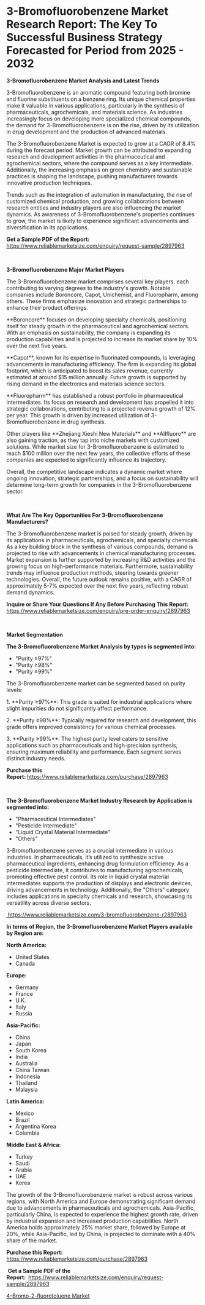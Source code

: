 <p><h1>3-Bromofluorobenzene Market Research Report: The Key To Successful Business Strategy Forecasted for Period from 2025 - 2032</h1></p><p><strong>3-Bromofluorobenzene Market Analysis and Latest Trends</strong></p>
<p><p>3-Bromofluorobenzene is an aromatic compound featuring both bromine and fluorine substituents on a benzene ring. Its unique chemical properties make it valuable in various applications, particularly in the synthesis of pharmaceuticals, agrochemicals, and materials science. As industries increasingly focus on developing more specialized chemical compounds, the demand for 3-Bromofluorobenzene is on the rise, driven by its utilization in drug development and the production of advanced materials.</p><p>The 3-Bromofluorobenzene Market is expected to grow at a CAGR of 8.4% during the forecast period. Market growth can be attributed to expanding research and development activities in the pharmaceutical and agrochemical sectors, where the compound serves as a key intermediate. Additionally, the increasing emphasis on green chemistry and sustainable practices is shaping the landscape, pushing manufacturers towards innovative production techniques.</p><p>Trends such as the integration of automation in manufacturing, the rise of customized chemical production, and growing collaborations between research entities and industry players are also influencing the market dynamics. As awareness of 3-Bromofluorobenzene's properties continues to grow, the market is likely to experience significant advancements and diversification in its applications.</p></p>
<p><strong>Get a Sample PDF of the Report:&nbsp;</strong> <a href="https://www.reliablemarketsize.com/enquiry/request-sample/2897963?utm_campaign=2941&utm_medium=2&utm_source=Github&utm_content=ia&utm_term=15032025&utm_id=3-bromofluorobenzene">https://www.reliablemarketsize.com/enquiry/request-sample/2897963</a></p>
<p>&nbsp;</p>
<p><strong>3-Bromofluorobenzene Major Market Players</strong></p>
<p><p>The 3-Bromofluorobenzene market comprises several key players, each contributing to varying degrees to the industry's growth. Notable companies include Boroncore, Capot, Unichemist, and Fluoropharm, among others. These firms emphasize innovation and strategic partnerships to enhance their product offerings.</p><p>**Boroncore** focuses on developing specialty chemicals, positioning itself for steady growth in the pharmaceutical and agrochemical sectors. With an emphasis on sustainability, the company is expanding its production capabilities and is projected to increase its market share by 10% over the next five years.</p><p>**Capot**, known for its expertise in fluorinated compounds, is leveraging advancements in manufacturing efficiency. The firm is expanding its global footprint, which is anticipated to boost its sales revenue, currently estimated at around $15 million annually. Future growth is supported by rising demand in the electronics and materials science sectors.</p><p>**Fluoropharm** has established a robust portfolio in pharmaceutical intermediates. Its focus on research and development has propelled it into strategic collaborations, contributing to a projected revenue growth of 12% per year. This growth is driven by increased utilization of 3-Bromofluorobenzene in drug synthesis.</p><p>Other players like **Zhejiang Xieshi New Materials** and **AIIfluoro** are also gaining traction, as they tap into niche markets with customized solutions. While market size for 3-Bromofluorobenzene is estimated to reach $100 million over the next few years, the collective efforts of these companies are expected to significantly influence its trajectory.</p><p>Overall, the competitive landscape indicates a dynamic market where ongoing innovation, strategic partnerships, and a focus on sustainability will determine long-term growth for companies in the 3-Bromofluorobenzene sector.</p></p>
<p>&nbsp;</p>
<p><strong>What Are The Key Opportunities For 3-Bromofluorobenzene Manufacturers?</strong></p>
<p><p>The 3-Bromofluorobenzene market is poised for steady growth, driven by its applications in pharmaceuticals, agrochemicals, and specialty chemicals. As a key building block in the synthesis of various compounds, demand is projected to rise with advancements in chemical manufacturing processes. Market expansion is further supported by increasing R&D activities and the growing focus on high-performance materials. Furthermore, sustainability trends may influence production methods, steering towards greener technologies. Overall, the future outlook remains positive, with a CAGR of approximately 5-7% expected over the next five years, reflecting robust demand dynamics.</p></p>
<p><strong>Inquire or Share Your Questions If Any Before Purchasing This Report:</strong> <a href="https://www.reliablemarketsize.com/enquiry/pre-order-enquiry/2897963?utm_campaign=2941&utm_medium=2&utm_source=Github&utm_content=ia&utm_term=15032025&utm_id=3-bromofluorobenzene">https://www.reliablemarketsize.com/enquiry/pre-order-enquiry/2897963</a></p>
<p>&nbsp;</p>
<p><strong>Market Segmentation</strong></p>
<p><strong>The 3-Bromofluorobenzene Market Analysis by types is segmented into:</strong></p>
<p><ul><li>"Purity ≥97%"</li><li>"Purity ≥98%"</li><li>"Purity ≥99%"</li></ul></p>
<p><p>The 3-Bromofluorobenzene market can be segmented based on purity levels: </p><p>1. **Purity ≥97%**: This grade is suited for industrial applications where slight impurities do not significantly affect performance. </p><p>2. **Purity ≥98%**: Typically required for research and development, this grade offers improved consistency for various chemical processes. </p><p>3. **Purity ≥99%**: The highest purity level caters to sensitive applications such as pharmaceuticals and high-precision synthesis, ensuring maximum reliability and performance. Each segment serves distinct industry needs.</p></p>
<p><strong>Purchase this Report:&nbsp;</strong><a href="https://www.reliablemarketsize.com/purchase/2897963?utm_campaign=2941&utm_medium=2&utm_source=Github&utm_content=ia&utm_term=15032025&utm_id=3-bromofluorobenzene">https://www.reliablemarketsize.com/purchase/2897963</a></p>
<p>&nbsp;</p>
<p><strong>The 3-Bromofluorobenzene Market Industry Research by Application is segmented into:</strong></p>
<p><ul><li>"Pharmaceutical Intermediates"</li><li>"Pesticide Intermediate"</li><li>"Liquid Crystal Material Intermediate"</li><li>"Others"</li></ul></p>
<p><p>3-Bromofluorobenzene serves as a crucial intermediate in various industries. In pharmaceuticals, it’s utilized to synthesize active pharmaceutical ingredients, enhancing drug formulation efficiency. As a pesticide intermediate, it contributes to manufacturing agrochemicals, promoting effective pest control. Its role in liquid crystal material intermediates supports the production of displays and electronic devices, driving advancements in technology. Additionally, the "Others" category includes applications in specialty chemicals and research, showcasing its versatility across diverse sectors.</p></p>
<p><a href="https://www.reliablemarketsize.com/3-bromofluorobenzene-r2897963?utm_campaign=2941&utm_medium=2&utm_source=Github&utm_content=ia&utm_term=15032025&utm_id=3-bromofluorobenzene">&nbsp;https://www.reliablemarketsize.com/3-bromofluorobenzene-r2897963</a></p>
<p><strong>In terms of Region, the 3-Bromofluorobenzene Market Players available by Region are:</strong></p>
<p>
    <p> <strong> North America: </strong>
        <ul>
            <li>United States</li>
            <li>Canada</li>
        </ul>
        </p> 
    <p> <strong> Europe: </strong>
        <ul>
            <li>Germany</li>
            <li>France</li>
            <li>U.K.</li>
            <li>Italy</li>
            <li>Russia</li>
        </ul>
        </p> 
    <p> <strong> Asia-Pacific: </strong>
        <ul>
            <li>China</li>
            <li>Japan</li>
            <li>South Korea</li>
            <li>India</li>
            <li>Australia</li>
            <li>China Taiwan</li>
            <li>Indonesia</li>
            <li>Thailand</li>
            <li>Malaysia</li>
        </ul>
        </p> 
    <p> <strong> Latin America: </strong>
        <ul>
            <li>Mexico</li>
            <li>Brazil</li>
            <li>Argentina Korea</li>
            <li>Colombia</li>
        </ul>
        </p> 
    <p> <strong> Middle East & Africa: </strong>
        <ul>
            <li>Turkey</li>
            <li>Saudi</li>
            <li>Arabia</li>
            <li>UAE</li>
            <li>Korea</li>
        </ul>
    </p>
    </p>
<p><p>The growth of the 3-Bromofluorobenzene market is robust across various regions, with North America and Europe demonstrating significant demand due to advancements in pharmaceuticals and agrochemicals. Asia-Pacific, particularly China, is expected to experience the highest growth rate, driven by industrial expansion and increased production capabilities. North America holds approximately 25% market share, followed by Europe at 20%, while Asia-Pacific, led by China, is projected to dominate with a 40% share of the market.</p></p>
<p><strong>Purchase this Report: </strong><a href="https://www.reliablemarketsize.com/purchase/2897963?utm_campaign=2941&utm_medium=2&utm_source=Github&utm_content=ia&utm_term=15032025&utm_id=3-bromofluorobenzene">https://www.reliablemarketsize.com/purchase/2897963</a></p>
<p>&nbsp;<strong>Get a Sample PDF of the Report:&nbsp;&nbsp;</strong><a href="https://www.reliablemarketsize.com/enquiry/request-sample/2897963?utm_campaign=2941&utm_medium=2&utm_source=Github&utm_content=ia&utm_term=15032025&utm_id=3-bromofluorobenzene">https://www.reliablemarketsize.com/enquiry/request-sample/2897963</a></p>
<p><strong></strong></p>
<p><p><a href="https://github.com/memorirummy/Market-Research-Report-List-1/blob/main/4-bromo-2-fluorotoluene-market.md?utm_campaign=2941&utm_medium=2&utm_source=Github&utm_content=ia&utm_term=15032025&utm_id=3-bromofluorobenzene">4-Bromo-2-fluorotoluene Market</a></p></p>